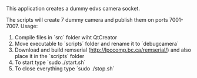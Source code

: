 This application creates a dummy edvs camera socket.

The scripts will create 7 dummy camera and publish them on ports 7001-7007. Usage:

1. Compile files in ´src´ folder wiht QtCreator
2. Move executable to ´scripts´ folder and rename it to ´debugcamera´
3. Download and build remserial (http://lpccomp.bc.ca/remserial/) and also place it in the ´scripts´ folder
4. To start type ´sudo ./start.sh´
5. To close everything type ´sudo ./stop.sh´
